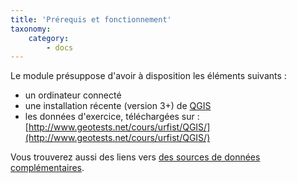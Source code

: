 ```yaml
---
title: 'Prérequis et fonctionnement'
taxonomy:
    category:
        - docs
---
```


Le module présuppose d'avoir à disposition les éléments suivants :
* un ordinateur connecté
* une installation récente (version 3+) de [QGIS](http://qgis.org?target=_blank "QGIS.org")
* les données d'exercice, téléchargées sur : [http://www.geotests.net/cours/urfist/QGIS/](http://www.geotests.net/cours/urfist/QGIS/)

Vous trouverez aussi des liens vers [des sources de données complémentaires](../ressources).